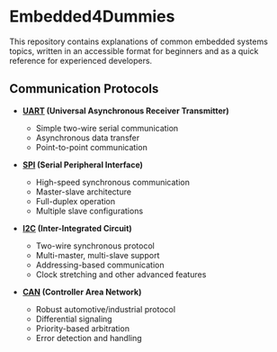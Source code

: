 # Embedded4Dummies

This repository contains explanations of common embedded systems topics, written in an accessible format for beginners and as a quick reference for experienced developers.

## Communication Protocols
- **[UART](./UART.md) (Universal Asynchronous Receiver Transmitter)**
  - Simple two-wire serial communication
  - Asynchronous data transfer
  - Point-to-point communication

- **[SPI](./SPI.md) (Serial Peripheral Interface)**
  - High-speed synchronous communication
  - Master-slave architecture
  - Full-duplex operation
  - Multiple slave configurations

- **[I2C](./I2C.md) (Inter-Integrated Circuit)**
  - Two-wire synchronous protocol
  - Multi-master, multi-slave support
  - Addressing-based communication
  - Clock stretching and other advanced features

- **[CAN](./CAN.md) (Controller Area Network)**
  - Robust automotive/industrial protocol
  - Differential signaling
  - Priority-based arbitration
  - Error detection and handling

